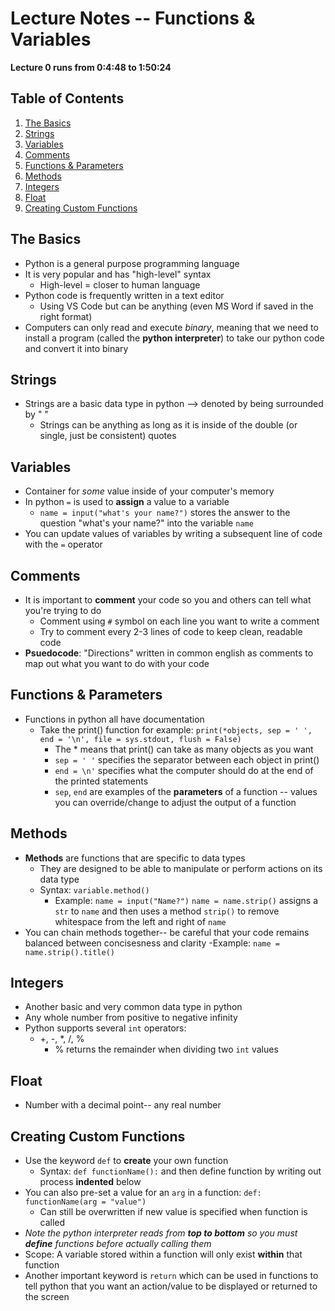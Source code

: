 # Lecture Notes -- Functions & Variables
 **Lecture 0 runs from 0:4:48 to 1:50:24**

## Table of Contents
1. [The Basics](#basics-)
2. [Strings](#strings-)
3. [Variables](#variables-)
4. [Comments](#comments-)
5. [Functions & Parameters](#functions-)
6. [Methods](#methods-)
7. [Integers](#integers-)
8. [Float](#float-)
9. [Creating Custom Functions](#customize-)


 ## The Basics <a name="basics"></a>
- Python is a general purpose programming language
- It is very popular and has "high-level" syntax
    - High-level = closer to human language
- Python code is frequently written in a text editor
    - Using VS Code but can be anything (even MS Word if saved in the right format)
- Computers can only read and execute *binary*, meaning that we need to install a program (called the **python interpreter**) to take our python code and convert it into binary

## Strings <a name="strings"></a>
- Strings are a basic data type in python --> denoted by being surrounded by " "
    - Strings can be anything as long as it is inside of the double (or single, just be consistent) quotes

## Variables <a name="variables"></a>
- Container for *some* value inside of your computer's memory
- In python `=` is used to **assign** a value to a variable
    - `name = input("what's your name?")` stores the answer to the question "what's your name?" into the variable `name`
- You can update values of variables by writing a subsequent line of code with the `=` operator

## Comments <a name="comments"></a>
- It is important to **comment** your code so you and others can tell what you're trying to do
    - Comment using `#` symbol on each line you want to write a comment 
    - Try to comment every 2-3 lines of code to keep clean, readable code
- **Psuedocode**: "Directions" written in common english as comments to map out what you want to do with your code

## Functions & Parameters <a name="functions"></a>
- Functions in python all have documentation
    - Take the print() function for example:
    `print(*objects, sep = ' ', end = '\n', file = sys.stdout, flush = False)`
        - The * means that print() can take as many objects as you want
        - `sep = ' '` specifies the separator between each object in print()
        - `end = \n'` specifies what the computer should do at the end of the printed statements
        - `sep`, `end` are examples of the **parameters** of a function -- values you can override/change to adjust the output of a function

## Methods 
- **Methods** are functions that are specific to data types
    - They are designed to be able to manipulate or perform actions on its data type
    - Syntax: `variable.method()`
        - Example: `name = input("Name?")`
        `name = name.strip()` assigns a `str` to `name` and then uses a method `strip()` to remove whitespace from the left and right of `name`
- You can chain methods together-- be careful that your code remains balanced between concisesness and clarity
    -Example: `name = name.strip().title()`

## Integers<a name="integers"></a>
- Another basic and very common data type in python
- Any whole number from positive to negative infinity
- Python supports several `int` operators:
    - +, -, *, /, %
        - % returns the remainder when dividing two `int` values

## Float <a name="float"></a>
- Number with a decimal point-- any real number

## Creating Custom Functions <a name="customize"></a>
- Use the keyword `def` to **create** your own function
    - Syntax: `def functionName():` and then define function by writing out process **indented** below
- You can also pre-set a value for an `arg` in a function: `def: functionName(arg = "value")`
    - Can still be overwritten if new value is specified when function is called
- *Note the python interpreter reads from **top to bottom** so you must **define** functions before actually calling them*
- Scope: A variable stored within a function will only exist **within** that function
- Another important keyword is `return` which can be used in functions to tell python that you want an action/value to be displayed or returned to the screen

